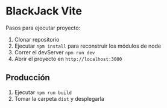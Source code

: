 # BlackJack Vite

Pasos para ejecutar proyecto:

1. Clonar repositorio
2. Ejecutar ```npm install``` para reconstruir los módulos de node
3. Correr el devServer ```npm run dev```
4. Abrir el proyecto en ```http://localhost:3000 ```

## Producción

1. Ejecutar ```npm run build```
2. Tomar la carpeta ```dist``` y desplegarla